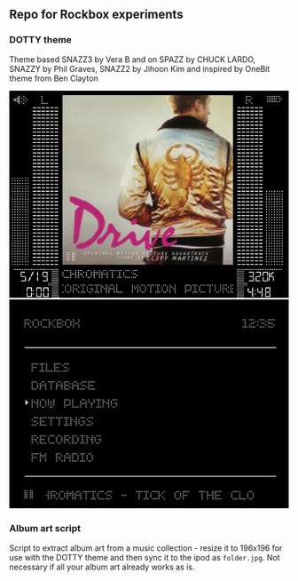 ## Repo for Rockbox experiments

### DOTTY theme

Theme based SNAZZ3 by Vera B and on SPAZZ by CHUCK LARDO, SNAZZY by Phil Graves, SNAZZ2 by Jihoon Kim
and inspired by OneBit theme from Ben Clayton

<img src="DOTTY-wps.png" style="width:320x;"/>
<img src="DOTTY-sbs.png" style="width:320x;"/>

### Album art script

Script to extract album art from a music collection - resize it to 196x196 for
use with the DOTTY theme and then sync it to the ipod as `folder.jpg`. Not
necessary if all your album art already works as is.
